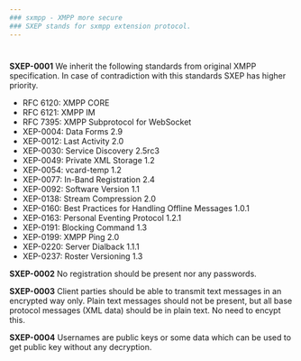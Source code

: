 ```yaml
---
### sxmpp - XMPP more secure
### SXEP stands for sxmpp extension protocol.
---
```

#
#
**SXEP-0001** We inherit the following standards from original XMPP specification. In case of contradiction with this standards SXEP has higher priority.
- RFC 6120: XMPP CORE
- RFC 6121: XMPP IM
- RFC 7395: XMPP Subprotocol for WebSocket
- XEP-0004: Data Forms 2.9
- XEP-0012: Last Activity 2.0
- XEP-0030: Service Discovery 2.5rc3
- XEP-0049: Private XML Storage 1.2
- XEP-0054: vcard-temp 1.2
- XEP-0077: In-Band Registration 2.4
- XEP-0092: Software Version 1.1
- XEP-0138: Stream Compression 2.0
- XEP-0160: Best Practices for Handling Offline Messages 1.0.1
- XEP-0163: Personal Eventing Protocol 1.2.1
- XEP-0191: Blocking Command 1.3
- XEP-0199: XMPP Ping 2.0
- XEP-0220: Server Dialback 1.1.1
- XEP-0237: Roster Versioning 1.3

**SXEP-0002** No registration should be present nor any passwords.

**SXEP-0003** Client parties should be able to transmit text messages in an encrypted way only. Plain text messages should not be present, but all base protocol messages (XML data) should be in plain text. No need to encypt this.

**SXEP-0004** Usernames are public keys or some data which can be used to get public key without any decryption.
